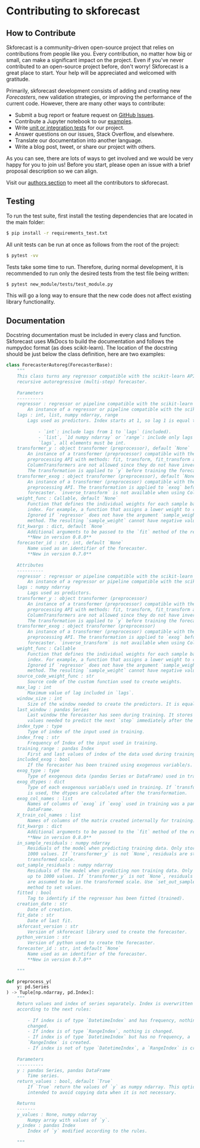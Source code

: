 # Contributing to skforecast

## How to Contribute

Skforecast is a community-driven open-source project that relies on contributions from people like you. Every contribution, no matter how big or small, can make a significant impact on the project. Even if you've never contributed to an open-source project before, don't worry! Skforecast is a great place to start. Your help will be appreciated and welcomed with gratitude.

Primarily, skforecast development consists of adding and creating new *Forecasters*, new validation strategies, or improving the performance of the current code. However, there are many other ways to contribute:

- Submit a bug report or feature request on [GitHub Issues](https://github.com/JoaquinAmatRodrigo/skforecast/issues).
- Contribute a Jupyter notebook to our [examples](https://skforecast.org/latest/examples/examples).
- Write [unit or integration tests](https://docs.pytest.org/en/latest/) for our project.
- Answer questions on our issues, Stack Overflow, and elsewhere.
- Translate our documentation into another language.
- Write a blog post, tweet, or share our project with others.

As you can see, there are lots of ways to get involved and we would be very happy for you to join us! Before you start, please open an issue with a brief proposal description so we can align.

Visit our [authors section](https://skforecast.org/latest/authors/authors) to meet all the contributors to skforecast.


## Testing

To run the test suite, first install the testing dependencies that are located in the main folder:

```bash
$ pip install -r requirements_test.txt
```

All unit tests can be run at once as follows from the root of the project:

```bash
$ pytest -vv
```

Tests take some time to run. Therefore, during normal development, it is recommended to run only the desired tests from the test file being written:

```bash
$ pytest new_module/tests/test_module.py
```

This will go a long way to ensure that the new code does not affect existing library functionality.

## Documentation

Docstring documentation must be included in every class and function. Skforecast uses MkDocs to build the documentation and follows the numpydoc format (as does scikit-learn). The location of the docstring should be just below the class definition, here are two examples:

```python
class ForecasterAutoreg(ForecasterBase):
    """
    This class turns any regressor compatible with the scikit-learn API into a
    recursive autoregressive (multi-step) forecaster.
    
    Parameters
    ----------
    regressor : regressor or pipeline compatible with the scikit-learn API
        An instance of a regressor or pipeline compatible with the scikit-learn API
    lags : int, list, numpy ndarray, range
        Lags used as predictors. Index starts at 1, so lag 1 is equal to t-1. 
    
            - `int`: include lags from 1 to `lags` (included).
            - `list`, `1d numpy ndarray` or `range`: include only lags present in 
            `lags`, all elements must be int.
    transformer_y : object transformer (preprocessor), default `None`
        An instance of a transformer (preprocessor) compatible with the scikit-learn
        preprocessing API with methods: fit, transform, fit_transform and inverse_transform.
        ColumnTransformers are not allowed since they do not have inverse_transform method.
        The transformation is applied to `y` before training the forecaster. 
    transformer_exog : object transformer (preprocessor), default `None`
        An instance of a transformer (preprocessor) compatible with the scikit-learn
        preprocessing API. The transformation is applied to `exog` before training the
        forecaster. `inverse_transform` is not available when using ColumnTransformers.
    weight_func : Callable, default `None`
        Function that defines the individual weights for each sample based on the
        index. For example, a function that assigns a lower weight to certain dates.
        Ignored if `regressor` does not have the argument `sample_weight` in its `fit`
        method. The resulting `sample_weight` cannot have negative values.
    fit_kwargs : dict, default `None`
        Additional arguments to be passed to the `fit` method of the regressor.
        **New in version 0.8.0**
    forecaster_id : str, int, default `None`
        Name used as an identifier of the forecaster.
        **New in version 0.7.0**
    
    Attributes
    ----------
    regressor : regressor or pipeline compatible with the scikit-learn API
        An instance of a regressor or pipeline compatible with the scikit-learn API.
    lags : numpy ndarray
        Lags used as predictors.
    transformer_y : object transformer (preprocessor)
        An instance of a transformer (preprocessor) compatible with the scikit-learn
        preprocessing API with methods: fit, transform, fit_transform and inverse_transform.
        ColumnTransformers are not allowed since they do not have inverse_transform method.
        The transformation is applied to `y` before training the forecaster.
    transformer_exog : object transformer (preprocessor)
        An instance of a transformer (preprocessor) compatible with the scikit-learn
        preprocessing API. The transformation is applied to `exog` before training the
        forecaster. `inverse_transform` is not available when using ColumnTransformers.
    weight_func : Callable
        Function that defines the individual weights for each sample based on the
        index. For example, a function that assigns a lower weight to certain dates.
        Ignored if `regressor` does not have the argument `sample_weight` in its `fit`
        method. The resulting `sample_weight` cannot have negative values.
    source_code_weight_func : str
        Source code of the custom function used to create weights.
    max_lag : int
        Maximum value of lag included in `lags`.
    window_size : int
        Size of the window needed to create the predictors. It is equal to `max_lag`.
    last_window : pandas Series
        Last window the forecaster has seen during training. It stores the
        values needed to predict the next `step` immediately after the training data.
    index_type : type
        Type of index of the input used in training.
    index_freq : str
        Frequency of Index of the input used in training.
    training_range : pandas Index
        First and last values of index of the data used during training.
    included_exog : bool
        If the forecaster has been trained using exogenous variable/s.
    exog_type : type
        Type of exogenous data (pandas Series or DataFrame) used in training.
    exog_dtypes : dict
        Type of each exogenous variable/s used in training. If `transformer_exog` 
        is used, the dtypes are calculated after the transformation.
    exog_col_names : list
        Names of columns of `exog` if `exog` used in training was a pandas
        DataFrame.
    X_train_col_names : list
        Names of columns of the matrix created internally for training.
    fit_kwargs : dict
        Additional arguments to be passed to the `fit` method of the regressor.
        **New in version 0.8.0**
    in_sample_residuals : numpy ndarray
        Residuals of the model when predicting training data. Only stored up to
        1000 values. If `transformer_y` is not `None`, residuals are stored in the
        transformed scale.
    out_sample_residuals : numpy ndarray
        Residuals of the model when predicting non training data. Only stored
        up to 1000 values. If `transformer_y` is not `None`, residuals
        are assumed to be in the transformed scale. Use `set_out_sample_residuals` 
        method to set values.
    fitted : bool
        Tag to identify if the regressor has been fitted (trained).
    creation_date : str
        Date of creation.
    fit_date : str
        Date of last fit.
    skforcast_version : str
        Version of skforecast library used to create the forecaster.
    python_version : str
        Version of python used to create the forecaster.
    forecaster_id : str, int default `None`
        Name used as an identifier of the forecaster.
        **New in version 0.7.0**
     
    """
```

```python
def preprocess_y(
    y: pd.Series
) -> Tuple[np.ndarray, pd.Index]:
    """
    Return values and index of series separately. Index is overwritten 
    according to the next rules:
    
        - If index is of type `DatetimeIndex` and has frequency, nothing is 
        changed.
        - If index is of type `RangeIndex`, nothing is changed.
        - If index is of type `DatetimeIndex` but has no frequency, a 
        `RangeIndex` is created.
        - If index is not of type `DatetimeIndex`, a `RangeIndex` is created.
    
    Parameters
    ----------
    y : pandas Series, pandas DataFrame
        Time series.
    return_values : bool, default `True`
        If `True` return the values of `y` as numpy ndarray. This option is 
        intended to avoid copying data when it is not necessary.

    Returns
    -------
    y_values : None, numpy ndarray
        Numpy array with values of `y`.
    y_index : pandas Index
        Index of `y` modified according to the rules.
    
    """
```